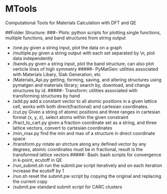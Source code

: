 # MTools
Computational Tools for Materials Calculation with DFT and QE

##Folder Structure:
###- Plots: python scripts for plotting single functions, multiple functions, and band structures from string output
  - /one.py given a string input, plot the data on a graph
  - /multiple.py given a string output with each set separated by \n, plot data independently
  - /bands.py given a string input, plot the band structure, can also plot verticle lines of high symmetry
#####- PyMatGen: utilities associated with Materials Libary, Slab Generation, etc
  - /Materials_Api.py getting, forming, saving, and altering structures using pymatgen and materials library; search by, download, and change structures by id.
#####- Transform: utilities associated with transforming structures by hand
  - /add.py add a constant vector to all atomic positions in a given lattice cell, works with both direct(fractional) and cartesian coordinates.
  - /cut.py Given a string of atomic positions and three ranges in cartesian format (x, y, z), select atoms within the given constraint
  - /fract_to_cart.py given a fraction coordinate set as a string, and three lattice vectors, convert to cartesian coordinates
  - /min_max.py find the min and max of a structure in direct coordinate space
  - /transform.py rotate an strcture along any defined vector by any degrees, atomic coordinates must be in fractional, result is the transformed lattice vectors
#####- Bash: bash scripts for convergence in k-point, ecutoff in QE
  - /run_submit.sh run the submit.pw script iteratively and on each iteration increase the ecutoff by 1
  - /run.sh reset the submit.pw script by copying the original and replacing the current copy
  - /submit.pw standard submit script for CARC clusters 
